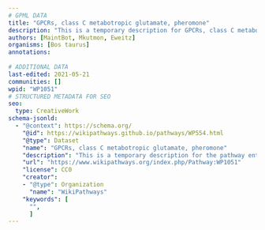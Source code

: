 ```yaml
---
# GPML DATA
title: "GPCRs, class C metabotropic glutamate, pheromone"
description: "This is a temporary description for GPCRs, class C metabotropic glutamate, pheromone"
authors: [MaintBot, Mkutmon, Eweitz]
organisms: [Bos taurus]
annotations:
  
# ADDITIONAL DATA
last-edited: 2021-05-21
communities: []
wpid: "WP1051"
# STRUCTURED METADATA FOR SEO
seo:
  type: CreativeWork
schema-jsonld:
  - "@context": https://schema.org/
    "@id": https://wikipathways.github.io/pathways/WP554.html
    "@type": Dataset
    "name": "GPCRs, class C metabotropic glutamate, pheromone"
    "description": "This is a temporary description for the pathway entitled: GPCRs, class C metabotropic glutamate, pheromone"
    "url": "https://www.wikipathways.org/index.php/Pathway:WP1051"
    "license": CC0
    "creator":
    - "@type": Organization
      "name": "WikiPathways"
    "keywords": [
      "",
      ]
---
```

